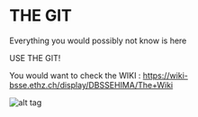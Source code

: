 # THE GIT

Everything you would possibly not know is here

USE THE GIT!

You would want to check the WIKI : https://wiki-bsse.ethz.ch/display/DBSSEHIMA/The+Wiki

![alt tag](/THE_GIT/.png)
